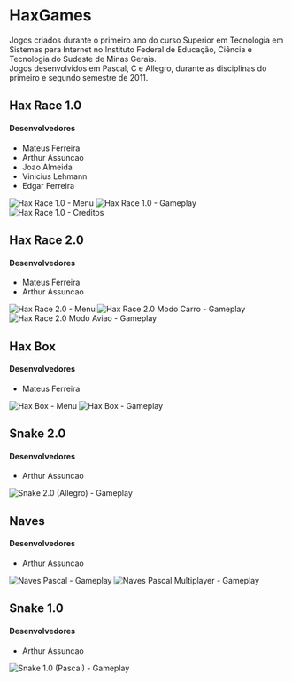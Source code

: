 HaxGames
========

Jogos criados durante o primeiro ano do curso Superior em Tecnologia em Sistemas para Internet no Instituto Federal de Educação, Ciência e Tecnologia do Sudeste de Minas Gerais.<br>
Jogos desenvolvidos em Pascal, C e Allegro, durante as disciplinas do primeiro e segundo semestre de 2011.

## Hax Race 1.0
#### Desenvolvedores
* Mateus Ferreira
* Arthur Assuncao
* Joao Almeida
* Vinicius Lehmann
* Edgar Ferreira

![Hax Race 1.0 - Menu](https://raw.github.com/mtsferreirasilva/HaxGames/master/screenshots/HR1-1.jpg)
![Hax Race 1.0 - Gameplay](https://raw.github.com/mtsferreirasilva/HaxGames/master/screenshots/HR1-2.jpg)
![Hax Race 1.0 - Creditos](https://raw.github.com/mtsferreirasilva/HaxGames/master/screenshots/HR1-3.jpg)

## Hax Race 2.0
#### Desenvolvedores
* Mateus Ferreira
* Arthur Assuncao

![Hax Race 2.0 - Menu](https://raw.github.com/mtsferreirasilva/HaxGames/master/screenshots/HR2-1.jpg)
![Hax Race 2.0 Modo Carro - Gameplay](https://raw.github.com/mtsferreirasilva/HaxGames/master/screenshots/HR2-2.jpg)
![Hax Race 2.0 Modo Aviao - Gameplay](https://raw.github.com/mtsferreirasilva/HaxGames/master/screenshots/HR2-3.jpg)

## Hax Box
#### Desenvolvedores
* Mateus Ferreira

![Hax Box - Menu](https://raw.github.com/mtsferreirasilva/HaxGames/master/screenshots/HB-1.jpg)
![Hax Box - Gameplay](https://raw.github.com/mtsferreirasilva/HaxGames/master/screenshots/HB-2.jpg)

## Snake 2.0
#### Desenvolvedores
* Arthur Assuncao

![Snake 2.0 (Allegro) - Gameplay](https://raw.github.com/arthurassuncao/HaxGames/master/screenshots/Snake_allegro-1.png)

## Naves
#### Desenvolvedores
* Arthur Assuncao

![Naves Pascal - Gameplay](https://raw.github.com/arthurassuncao/HaxGames/master/screenshots/Naves_pascal-1.png)
![Naves Pascal Multiplayer - Gameplay](https://raw.github.com/arthurassuncao/HaxGames/master/screenshots/Naves_pascal-2.png)

## Snake 1.0
#### Desenvolvedores
* Arthur Assuncao

![Snake 1.0 (Pascal) - Gameplay](https://raw.github.com/arthurassuncao/HaxGames/master/screenshots/Snake_pascal-1.png)

